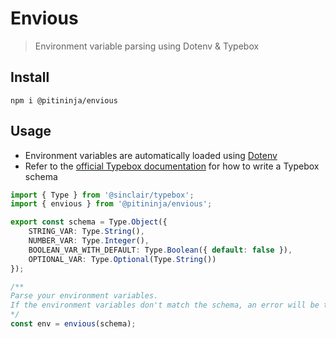 # Envious

> Environment variable parsing using Dotenv & Typebox

## Install

```shell
npm i @pitininja/envious
```

## Usage

* Environment variables are automatically loaded using [Dotenv](https://github.com/motdotla/dotenv)
* Refer to the [official Typebox documentation](https://github.com/sinclairzx81/typebox) for how to write a Typebox schema

```typescript
import { Type } from '@sinclair/typebox';
import { envious } from '@pitininja/envious';

export const schema = Type.Object({
    STRING_VAR: Type.String(),
    NUMBER_VAR: Type.Integer(),
    BOOLEAN_VAR_WITH_DEFAULT: Type.Boolean({ default: false }),
    OPTIONAL_VAR: Type.Optional(Type.String())
});

/**
Parse your environment variables.
If the environment variables don't match the schema, an error will be thrown.
*/
const env = envious(schema);
```
